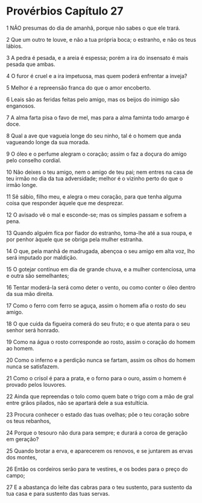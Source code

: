 # Provérbios Capítulo 27

1	NÃO presumas do dia de amanhã, porque não sabes o que ele trará.

2	Que um outro te louve, e não a tua própria boca; o estranho, e não os teus lábios.

3	A pedra é pesada, e a areia é espessa; porém a ira do insensato é mais pesada que ambas.

4	O furor é cruel e a ira impetuosa, mas quem poderá enfrentar a inveja?

5	Melhor é a repreensão franca do que o amor encoberto.

6	Leais são as feridas feitas pelo amigo, mas os beijos do inimigo são enganosos.

7	A alma farta pisa o favo de mel, mas para a alma faminta todo amargo é doce.

8	Qual a ave que vagueia longe do seu ninho, tal é o homem que anda vagueando longe da sua morada.

9	O óleo e o perfume alegram o coração; assim o faz a doçura do amigo pelo conselho cordial.

10	Não deixes o teu amigo, nem o amigo de teu pai; nem entres na casa de teu irmão no dia da tua adversidade; melhor é o vizinho perto do que o irmão longe.

11	Sê sábio, filho meu, e alegra o meu coração, para que tenha alguma coisa que responder àquele que me desprezar.

12	O avisado vê o mal e esconde-se; mas os simples passam e sofrem a pena.

13	Quando alguém fica por fiador do estranho, toma-lhe até a sua roupa, e por penhor àquele que se obriga pela mulher estranha.

14	O que, pela manhã de madrugada, abençoa o seu amigo em alta voz, lho será imputado por maldição.

15	O gotejar contínuo em dia de grande chuva, e a mulher contenciosa, uma e outra são semelhantes;

16	Tentar moderá-la será como deter o vento, ou como conter o óleo dentro da sua mão direita.

17	Como o ferro com ferro se aguça, assim o homem afia o rosto do seu amigo.

18	O que cuida da figueira comerá do seu fruto; e o que atenta para o seu senhor será honrado.

19	Como na água o rosto corresponde ao rosto, assim o coração do homem ao homem.

20	Como o inferno e a perdição nunca se fartam, assim os olhos do homem nunca se satisfazem.

21	Como o crisol é para a prata, e o forno para o ouro, assim o homem é provado pelos louvores.

22	Ainda que repreendas o tolo como quem bate o trigo com a mão de gral entre grãos pilados, não se apartará dele a sua estultícia.

23	Procura conhecer o estado das tuas ovelhas; põe o teu coração sobre os teus rebanhos,

24	Porque o tesouro não dura para sempre; e durará a coroa de geração em geração?

25	Quando brotar a erva, e aparecerem os renovos, e se juntarem as ervas dos montes,

26	Então os cordeiros serão para te vestires, e os bodes para o preço do campo;

27	E a abastança do leite das cabras para o teu sustento, para sustento da tua casa e para sustento das tuas servas.

